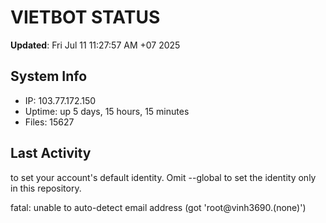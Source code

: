 # VIETBOT STATUS
**Updated**: Fri Jul 11 11:27:57 AM +07 2025

## System Info
- IP: 103.77.172.150
- Uptime: up 5 days, 15 hours, 15 minutes
- Files: 15627

## Last Activity

to set your account's default identity.
Omit --global to set the identity only in this repository.

fatal: unable to auto-detect email address (got 'root@vinh3690.(none)')
